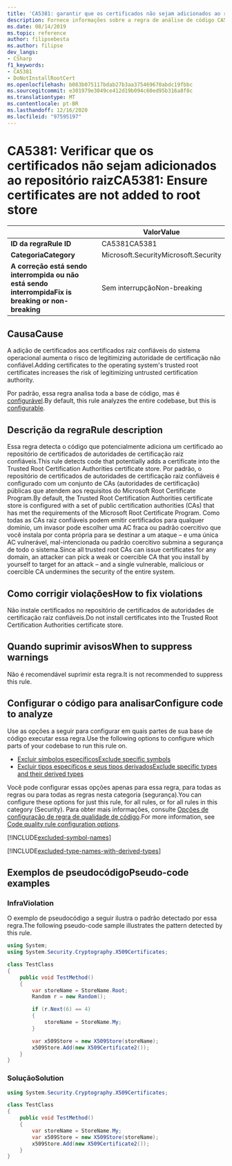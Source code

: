 ```yaml
---
title: 'CA5381: garantir que os certificados não sejam adicionados ao repositório raiz (análise de código)'
description: Fornece informações sobre a regra de análise de código CA5381, incluindo causas, como corrigir violações e quando suprimir.
ms.date: 08/14/2019
ms.topic: reference
author: filipsebesta
ms.author: filipse
dev_langs:
- CSharp
f1_keywords:
- CA5381
- DoNotInstallRootCert
ms.openlocfilehash: b083b075117bdab27b3aa375469670abdc19fbbc
ms.sourcegitcommit: e301979e3049ce412d19b094c60ed95b316a8f8c
ms.translationtype: MT
ms.contentlocale: pt-BR
ms.lasthandoff: 12/16/2020
ms.locfileid: "97595197"
---
```

# <a name="ca5381-ensure-certificates-are-not-added-to-root-store"></a><span data-ttu-id="c49ed-103">CA5381: Verificar que os certificados não sejam adicionados ao repositório raiz</span><span class="sxs-lookup"><span data-stu-id="c49ed-103">CA5381: Ensure certificates are not added to root store</span></span>

| | <span data-ttu-id="c49ed-104">Valor</span><span class="sxs-lookup"><span data-stu-id="c49ed-104">Value</span></span> |
|-|-|
| <span data-ttu-id="c49ed-105">**ID da regra**</span><span class="sxs-lookup"><span data-stu-id="c49ed-105">**Rule ID**</span></span> |<span data-ttu-id="c49ed-106">CA5381</span><span class="sxs-lookup"><span data-stu-id="c49ed-106">CA5381</span></span>|
| <span data-ttu-id="c49ed-107">**Categoria**</span><span class="sxs-lookup"><span data-stu-id="c49ed-107">**Category**</span></span> |<span data-ttu-id="c49ed-108">Microsoft.Security</span><span class="sxs-lookup"><span data-stu-id="c49ed-108">Microsoft.Security</span></span>|
| <span data-ttu-id="c49ed-109">**A correção está sendo interrompida ou não está sendo interrompida**</span><span class="sxs-lookup"><span data-stu-id="c49ed-109">**Fix is breaking or non-breaking**</span></span> |<span data-ttu-id="c49ed-110">Sem interrupção</span><span class="sxs-lookup"><span data-stu-id="c49ed-110">Non-breaking</span></span>|

## <a name="cause"></a><span data-ttu-id="c49ed-111">Causa</span><span class="sxs-lookup"><span data-stu-id="c49ed-111">Cause</span></span>

<span data-ttu-id="c49ed-112">A adição de certificados aos certificados raiz confiáveis do sistema operacional aumenta o risco de legitimizing autoridade de certificação não confiável.</span><span class="sxs-lookup"><span data-stu-id="c49ed-112">Adding certificates to the operating system's trusted root certificates increases the risk of legitimizing untrusted certification authority.</span></span>

<span data-ttu-id="c49ed-113">Por padrão, essa regra analisa toda a base de código, mas é [configurável](#configure-code-to-analyze).</span><span class="sxs-lookup"><span data-stu-id="c49ed-113">By default, this rule analyzes the entire codebase, but this is [configurable](#configure-code-to-analyze).</span></span>

## <a name="rule-description"></a><span data-ttu-id="c49ed-114">Descrição da regra</span><span class="sxs-lookup"><span data-stu-id="c49ed-114">Rule description</span></span>

<span data-ttu-id="c49ed-115">Essa regra detecta o código que potencialmente adiciona um certificado ao repositório de certificados de autoridades de certificação raiz confiáveis.</span><span class="sxs-lookup"><span data-stu-id="c49ed-115">This rule detects code that potentially adds a certificate into the Trusted Root Certification Authorities certificate store.</span></span> <span data-ttu-id="c49ed-116">Por padrão, o repositório de certificados de autoridades de certificação raiz confiáveis é configurado com um conjunto de CAs (autoridades de certificação) públicas que atendem aos requisitos do Microsoft Root Certificate Program.</span><span class="sxs-lookup"><span data-stu-id="c49ed-116">By default, the Trusted Root Certification Authorities certificate store is configured with a set of public certification authorities (CAs) that has met the requirements of the Microsoft Root Certificate Program.</span></span> <span data-ttu-id="c49ed-117">Como todas as CAs raiz confiáveis podem emitir certificados para qualquer domínio, um invasor pode escolher uma AC fraca ou padrão coercitivo que você instala por conta própria para se destinar a um ataque – e uma única AC vulnerável, mal-intencionada ou padrão coercitivo submina a segurança de todo o sistema.</span><span class="sxs-lookup"><span data-stu-id="c49ed-117">Since all trusted root CAs can issue certificates for any domain, an attacker can pick a weak or coercible CA that you install by yourself to target for an attack – and a single vulnerable, malicious or coercible CA undermines the security of the entire system.</span></span>

## <a name="how-to-fix-violations"></a><span data-ttu-id="c49ed-118">Como corrigir violações</span><span class="sxs-lookup"><span data-stu-id="c49ed-118">How to fix violations</span></span>

<span data-ttu-id="c49ed-119">Não instale certificados no repositório de certificados de autoridades de certificação raiz confiáveis.</span><span class="sxs-lookup"><span data-stu-id="c49ed-119">Do not install certificates into the Trusted Root Certification Authorities certificate store.</span></span>

## <a name="when-to-suppress-warnings"></a><span data-ttu-id="c49ed-120">Quando suprimir avisos</span><span class="sxs-lookup"><span data-stu-id="c49ed-120">When to suppress warnings</span></span>

<span data-ttu-id="c49ed-121">Não é recomendável suprimir esta regra.</span><span class="sxs-lookup"><span data-stu-id="c49ed-121">It is not recommended to suppress this rule.</span></span>

## <a name="configure-code-to-analyze"></a><span data-ttu-id="c49ed-122">Configurar o código para analisar</span><span class="sxs-lookup"><span data-stu-id="c49ed-122">Configure code to analyze</span></span>

<span data-ttu-id="c49ed-123">Use as opções a seguir para configurar em quais partes de sua base de código executar essa regra.</span><span class="sxs-lookup"><span data-stu-id="c49ed-123">Use the following options to configure which parts of your codebase to run this rule on.</span></span>

- [<span data-ttu-id="c49ed-124">Excluir símbolos específicos</span><span class="sxs-lookup"><span data-stu-id="c49ed-124">Exclude specific symbols</span></span>](#exclude-specific-symbols)
- [<span data-ttu-id="c49ed-125">Excluir tipos específicos e seus tipos derivados</span><span class="sxs-lookup"><span data-stu-id="c49ed-125">Exclude specific types and their derived types</span></span>](#exclude-specific-types-and-their-derived-types)

<span data-ttu-id="c49ed-126">Você pode configurar essas opções apenas para essa regra, para todas as regras ou para todas as regras nesta categoria (segurança).</span><span class="sxs-lookup"><span data-stu-id="c49ed-126">You can configure these options for just this rule, for all rules, or for all rules in this category (Security).</span></span> <span data-ttu-id="c49ed-127">Para obter mais informações, consulte [Opções de configuração de regra de qualidade de código](../code-quality-rule-options.md).</span><span class="sxs-lookup"><span data-stu-id="c49ed-127">For more information, see [Code quality rule configuration options](../code-quality-rule-options.md).</span></span>

[!INCLUDE[excluded-symbol-names](~/includes/code-analysis/excluded-symbol-names.md)]

[!INCLUDE[excluded-type-names-with-derived-types](~/includes/code-analysis/excluded-type-names-with-derived-types.md)]

## <a name="pseudo-code-examples"></a><span data-ttu-id="c49ed-128">Exemplos de pseudocódigo</span><span class="sxs-lookup"><span data-stu-id="c49ed-128">Pseudo-code examples</span></span>

### <a name="violation"></a><span data-ttu-id="c49ed-129">Infra</span><span class="sxs-lookup"><span data-stu-id="c49ed-129">Violation</span></span>

<span data-ttu-id="c49ed-130">O exemplo de pseudocódigo a seguir ilustra o padrão detectado por essa regra.</span><span class="sxs-lookup"><span data-stu-id="c49ed-130">The following pseudo-code sample illustrates the pattern detected by this rule.</span></span>

```csharp
using System;
using System.Security.Cryptography.X509Certificates;

class TestClass
{
    public void TestMethod()
    {
        var storeName = StoreName.Root;
        Random r = new Random();

        if (r.Next(6) == 4)
        {
            storeName = StoreName.My;
        }

        var x509Store = new X509Store(storeName);
        x509Store.Add(new X509Certificate2());
    }
}
```

### <a name="solution"></a><span data-ttu-id="c49ed-131">Solução</span><span class="sxs-lookup"><span data-stu-id="c49ed-131">Solution</span></span>

```csharp
using System.Security.Cryptography.X509Certificates;

class TestClass
{
    public void TestMethod()
    {
        var storeName = StoreName.My;
        var x509Store = new X509Store(storeName);
        x509Store.Add(new X509Certificate2());
    }
}
```
